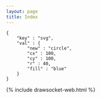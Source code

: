 ```yaml
---
layout: page
title: Index
---
```


<style>
    .highlight pre:hover, code:hover {
        background-color: pink !important;
    }
</style>

```
{
    "key" : "svg",
    "val" : {
        "new" : "circle",
        "cx" : 100,
        "cy" : 100,
        "r" : 40,
        "fill" : "blue"
    }
}
```


{% include drawsocket-web.html %}


<script>
    const snippet_code = document.querySelector("code");
    
    const snippet = JSON.parse(snippet_code.innerHTML);

    snippet_code.addEventListener("click", ()=> {
        console.log("clicked and sending:", snippet);
        drawsocket.input(snippet);
    });

</script>